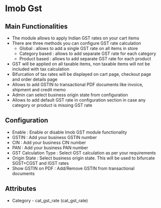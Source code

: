 # Imob Gst

## Main Functionalities

- The module allows to apply Indian GST rates on your cart items
- There are three methods you can configure GST rate calculation
    - Global : allows to add a single GST rate on all items in store
    - Category based : allows to add separate GST rate for each category
    - Product based : allows to add separate GST rate for each product
- GST will be applied on all taxable items, non taxable items will not be included with tax calculation
- Bifurcation of tax rates will be displayed on cart page, checkout page and order details page
- Allows to add GSTIN to transactional PDF documents like invoice, shipment and credit memo
- Admin can select business origin state from configuration
- Allows to add default GST rate in configuration section in case any category or product is missing GST rate

## Configuration

 - Enable : Enable or disable Imob GST module functionality
 - GSTIN : Add your business GSTIN number
 - CIN : Add your business CIN number
 - PAN : Add your business PAN number
 - GST Calculation Type : Select GST calculation as per your requirements
 - Origin State : Select business origin state. This will be used to bifurcate SGST+CGST and IGST rates
 - Show GSTIN on PDF : Add/Remove GSTIN from transactional documents

## Attributes

 - Category - cat_gst_rate (cat_gst_rate)

